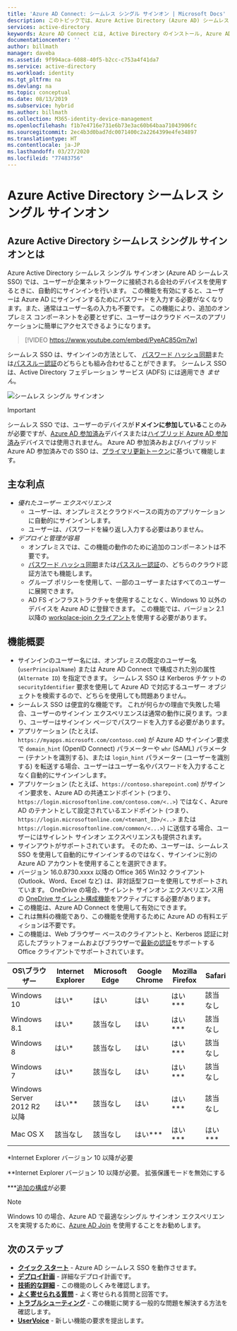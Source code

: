 ```yaml
---
title: 'Azure AD Connect: シームレス シングル サインオン | Microsoft Docs'
description: このトピックでは、Azure Active Directory (Azure AD) シームレス シングル サインオンについて説明します。この機能により、企業ネットワーク内の企業のデスクトップ ユーザーに真のシングル サインオンを提供できます。
services: active-directory
keywords: Azure AD Connect とは, Active Directory のインストール, Azure AD に必要なコンポーネント, SSO, シングル サインオン
documentationcenter: ''
author: billmath
manager: daveba
ms.assetid: 9f994aca-6088-40f5-b2cc-c753a4f41da7
ms.service: active-directory
ms.workload: identity
ms.tgt_pltfrm: na
ms.devlang: na
ms.topic: conceptual
ms.date: 08/13/2019
ms.subservice: hybrid
ms.author: billmath
ms.collection: M365-identity-device-management
ms.openlocfilehash: f1b7e4716e731e6b73e3ac60b64baa71043906fc
ms.sourcegitcommit: 2ec4b3d0bad7dc0071400c2a2264399e4fe34897
ms.translationtype: HT
ms.contentlocale: ja-JP
ms.lasthandoff: 03/27/2020
ms.locfileid: "77483756"
---
```

# <a name="azure-active-directory-seamless-single-sign-on"></a>Azure Active Directory シームレス シングル サインオン

## <a name="what-is-azure-active-directory-seamless-single-sign-on"></a>Azure Active Directory シームレス シングル サインオンとは

Azure Active Directory シームレス シングル サインオン (Azure AD シームレス SSO) では、ユーザーが企業ネットワークに接続される会社のデバイスを使用するときに、自動的にサインインを行います。 この機能を有効にすると、ユーザーは Azure AD にサインインするためにパスワードを入力する必要がなくなります。また、通常はユーザー名の入力も不要です。 この機能により、追加のオンプレミス コンポーネントを必要とせずに、ユーザーはクラウド ベースのアプリケーションに簡単にアクセスできるようになります。

>[!VIDEO https://www.youtube.com/embed/PyeAC85Gm7w]

シームレス SSO は、サインインの方法として、 [パスワード ハッシュ同期](how-to-connect-password-hash-synchronization.md)または[パススルー認証](how-to-connect-pta.md)のどちらとも組み合わせることができます。 シームレス SSO は、Active Directory フェデレーション サービス (ADFS) には適用でき _ません_。

![シームレス シングル サインオン](./media/how-to-connect-sso/sso1.png)

>[!IMPORTANT]
>シームレス SSO では、ユーザーのデバイスが**ドメインに参加している**ことのみが必要ですが、[Azure AD 参加済み](../devices/concept-azure-ad-join.md)デバイスまたは[ハイブリッド Azure AD 参加済み](../devices/concept-azure-ad-join-hybrid.md)デバイスでは使用されません。 Azure AD 参加済みおよびハイブリッド Azure AD 参加済みでの SSO は、[プライマリ更新トークン](../devices/concept-primary-refresh-token.md)に基づいて機能します。

## <a name="key-benefits"></a>主な利点

- *優れたユーザー エクスペリエンス*
  - ユーザーは、オンプレミスとクラウドベースの両方のアプリケーションに自動的にサインインします。
  - ユーザーは、パスワードを繰り返し入力する必要はありません。
- *デプロイと管理が容易*
  - オンプレミスでは、この機能の動作のために追加のコンポーネントは不要です。
  - [パスワード ハッシュ同期](how-to-connect-password-hash-synchronization.md)または[パススルー認証](how-to-connect-pta.md)の、どちらのクラウド認証方法でも機能します。
  - グループ ポリシーを使用して、一部のユーザーまたはすべてのユーザーに展開できます。
  - AD FS インフラストラクチャを使用することなく、Windows 10 以外のデバイスを Azure AD に登録できます。 この機能では、バージョン 2.1 以降の [workplace-join クライアント](https://www.microsoft.com/download/details.aspx?id=53554)を使用する必要があります。

## <a name="feature-highlights"></a>機能概要

- サインインのユーザー名には、オンプレミスの既定のユーザー名 (`userPrincipalName`) または Azure AD Connect で構成された別の属性 (`Alternate ID`) を指定できます。 シームレス SSO は Kerberos チケットの `securityIdentifier` 要求を使用して Azure AD で対応するユーザー オブジェクトを検索するので、どちらを使用しても問題ありません。
- シームレス SSO は便宜的な機能です。 これが何らかの理由で失敗した場合、ユーザーのサインイン エクスペリエンスは通常の動作に戻ります。つまり、ユーザーはサインイン ページでパスワードを入力する必要があります。
- アプリケーション (たとえば、`https://myapps.microsoft.com/contoso.com`) が Azure AD サインイン要求で `domain_hint` (OpenID Connect) パラメーターや `whr` (SAML) パラメーター (テナントを識別する)、または `login_hint` パラメーター (ユーザーを識別する) を転送する場合、ユーザーはユーザー名やパスワードを入力することなく自動的にサインインします。
- アプリケーション (たとえば、`https://contoso.sharepoint.com`) がサインイン要求を、Azure AD の共通エンドポイント (つまり、`https://login.microsoftonline.com/contoso.com/<..>`) ではなく、Azure AD のテナントとして設定されているエンドポイント (つまり、`https://login.microsoftonline.com/<tenant_ID>/<..>` または `https://login.microsoftonline.com/common/<...>`) に送信する場合、ユーザーにはサイレント サインオン エクスペリエンスも提供されます。
- サインアウトがサポートされています。 そのため、ユーザーは、シームレス SSO を使用して自動的にサインインするのではなく、サインインに別の Azure AD アカウントを使用することを選択できます。
- バージョン 16.0.8730.xxxx 以降の Office 365 Win32 クライアント (Outlook、Word、Excel など) は、非対話型フローを使用してサポートされています。 OneDrive の場合、サイレント サインオン エクスペリエンス用の [OneDrive サイレント構成機能](https://techcommunity.microsoft.com/t5/Microsoft-OneDrive-Blog/Previews-for-Silent-Sync-Account-Configuration-and-Bandwidth/ba-p/120894)をアクティブにする必要があります。
- この機能は、Azure AD Connect を使用して有効にできます。
- これは無料の機能であり、この機能を使用するために Azure AD の有料エディションは不要です。
- この機能は、Web ブラウザー ベースのクライアントと、Kerberos 認証に対応したプラットフォームおよびブラウザーで[最新の認証](https://docs.microsoft.com/office365/enterprise/modern-auth-for-office-2013-and-2016)をサポートする Office クライアントでサポートされています。

| OS\ブラウザー |Internet Explorer|Microsoft Edge|Google Chrome|Mozilla Firefox|Safari|
| --- | --- |--- | --- | --- | -- 
|Windows 10|はい\*|はい|はい|はい\*\*\*|該当なし
|Windows 8.1|はい\*|該当なし|はい|はい\*\*\*|該当なし
|Windows 8|はい\*|該当なし|はい|はい\*\*\*|該当なし
|Windows 7|はい\*|該当なし|はい|はい\*\*\*|該当なし
|Windows Server 2012 R2 以降|はい\*\*|該当なし|はい|はい\*\*\*|該当なし
|Mac OS X|該当なし|該当なし|はい\*\*\*|はい\*\*\*|はい\*\*\*


\*Internet Explorer バージョン 10 以降が必要

\*\*Internet Explorer バージョン 10 以降が必要。 拡張保護モードを無効にする

\*\*\*[追加の構成](how-to-connect-sso-quick-start.md#browser-considerations)が必要

>[!NOTE]
>Windows 10 の場合、Azure AD で最適なシングル サインオン エクスペリエンスを実現するために、[Azure AD Join](../devices/concept-azure-ad-join.md) を使用することをお勧めします。

## <a name="next-steps"></a>次のステップ

- [**クイック スタート**](how-to-connect-sso-quick-start.md) - Azure AD シームレス SSO を動作させます。
- [**デプロイ計画**](https://aka.ms/deploymentplans/sso) - 詳細なデプロイ計画です。
- [**技術的な詳細**](how-to-connect-sso-how-it-works.md) - この機能のしくみを確認します。
- [**よく寄せられる質問**](how-to-connect-sso-faq.md) - よく寄せられる質問と回答です。
- [**トラブルシューティング**](tshoot-connect-sso.md) - この機能に関する一般的な問題を解決する方法を確認します。
- [**UserVoice**](https://feedback.azure.com/forums/169401-azure-active-directory/category/160611-directory-synchronization-aad-connect) - 新しい機能の要求を提出します。

